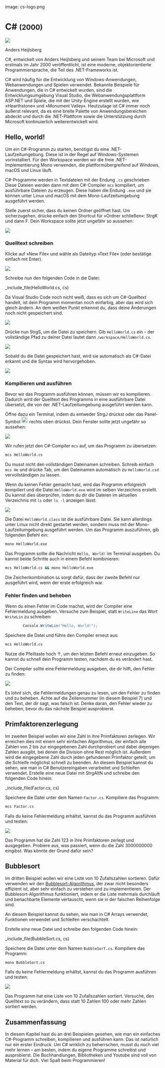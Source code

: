 <div class='meta'>
image: cs-logo.png
</div>

# C&#35; <span style='font-size: 80%;'>(2000)</span>

<div class='floatright' style='width: 12em;'>
    <img src='heijlsberg.webp'>
    <p>
        Anders Heijlsberg
    </p>
</div>

<p class='abstract'>
C#, entwickelt von Anders Heijlsberg und seinem Team bei Microsoft und erstmals im Jahr 2000 veröffentlicht, ist eine moderne, objektorientierte Programmiersprache, die Teil des .NET-Frameworks ist.
</p>

C# wird häufig für die Entwicklung von Windows-Anwendungen, Webanwendungen und Spielen verwendet. Bekannte Beispiele für Anwendungen, die in C# entwickelt wurden, sind die Entwicklungsumgebung Visual Studio, die Webanwendungsplattform ASP.NET und Spiele, die mit der Unity-Engine erstellt wurden, wie »Hearthstone« und »Monument Valley«. Heutzutage ist C# immer noch äußerst relevant, da es eine breite Palette von Anwendungsbereichen abdeckt und durch die .NET-Plattform sowie die Unterstützung durch Microsoft kontinuierlich weiterentwickelt wird.

<!-- ## Eigenschaften

- **Objektorientierung**: C# ist eine objektorientierte Programmiersprache, die auf der Verwendung von Objekten und Klassen basiert.
- **Typsicherheit**: C# ist eine typsichere Sprache, was bedeutet, dass Variablen einen festen Datentyp haben.
- **Interoperabilität**: C# ist eng mit der .NET-Plattform verbunden und ermöglicht die Interoperabilität mit anderen .NET-Sprachen wie Visual Basic und F#.
- **Webentwicklung**: C# wird in der Webentwicklung eingesetzt und ermöglicht die Entwicklung von Webanwendungen mit ASP.NET.
- **Spieleentwicklung**: C# wird in der Spieleentwicklung eingesetzt und ist die bevorzugte Sprache für die Entwicklung von Spielen mit der Unity-Engine.
- **Community**: C# hat eine aktive und engagierte Community, die eine Vielzahl von Bibliotheken und Frameworks entwickelt hat. -->

## Hello, world!

Um ein C#-Programm zu starten, benötigst du eine .NET-Laufzeitumgebung. Diese ist in der Regel auf Windows-Systemen vorinstalliert. Für den Workspace werden wir die freie .NET-Implementierung Mono verwenden, die plattformübergreifend auf Windows, macOS und Linux läuft.

C#-Programme werden in Textdateien mit der Endung `.cs` geschrieben Diese Dateien werden dann mit dem C#-Compiler `mcs` kompiliert, um ausführbare Dateien zu erzeugen. Diese haben die Endung `.exe` und sie können unter Linux und macOS mit dem Mono-Laufzeitumgebung ausgeführt werden.

Stelle zuerst sicher, dass du keinen Ordner geöffnet hast. Um sicherzugehen, drücke einfach den Shortcut für »Ordner schließen«: <span class='key'>Strg</span><span class='key'>K</span> und dann <span class='key'>F</span>. Dein Workspace sollte jetzt ungefähr so aussehen:

<img class='full' src='fresh-start.webp'>

### Quelltext schreiben

Klicke auf »New File« und wähle als Dateityp »Text File« (oder bestätige einfach mit <span class='key'>Enter</span>).

<img class='full' src='choose-filename.webp'>

Schreibe nun den folgenden Code in die Datei:

_include_file(HelloWorld.cs, cs)

Da Visual Studio Code noch nicht weiß, dass es sich um C#-Quelltext handelt, ist dein Programm momentan noch einfarbig, aber das wird sich gleich ändern. An dem weißen Punkt erkennst du, dass deine Änderungen noch nicht gespeichert sind.

<img class='full' src='no-syntax-highlighting.webp'>

Drücke nun <span class='key'>Strg</span><span class='key'>S</span>, um die Datei zu speichern. Gib `HelloWorld.cs` ein – der vollständige Pfad zu deiner Datei lautet dann `/workspace/HelloWorld.cs`.

<img class='full' src='enter-filename.webp'>

Sobald du die Datei gespeichert hast, wird sie automatisch als C#-Datei erkannt und die Syntax wird hervorgehoben.

<img class='full' src='syntax-highlighting.webp'>

### Kompilieren und ausführen

Bevor wir das Programm ausführen können, müssen wir es kompilieren.
Dadurch wird der Quelltext des Programms in eine ausführbare Datei übersetzt, die von der .NET-Laufzeitumgebung ausgeführt werden kann.

Öffne dazu ein Terminal, indem du entweder <span class='key'>Strg</span><span class='key'>J</span> drückst oder das Panel-Symbol <img src='../basics/panel.webp' style='border-radius: 4px; height: 1.5em;'> rechts oben drückst. Dein Fenster sollte jetzt ungefähr so aussehen:

<img class='full' src='code-with-terminal.webp'>

Wir rufen jetzt den C#-Compiler `mcs` auf, um das Programm zu übersetzen:

```bash
mcs HelloWorld.cs
```

<div class='hint'>
Du musst nicht den vollständigen Dateinamen schreiben. Schreib einfach <code>mcs He</code> und drücke <span class='key'>Tab</span>, um den Dateinamen automatisch zu <code>HelloWorld.csd</code> vervollständigen zu lassen.
</div>

Wenn du keinen Fehler gemacht hast, wird das Programm erfolgreich kompiliert und die Datei `HelloWorld.exe` wird im selben Verzeichnis erstellt. Du kannst dies überprüfen, indem du dir die Dateien im aktuellen Verzeichnis mit `ls` oder `ls -l` anzeigen lässt:

<img class='full' src='ls.webp'>

Die Datei `HelloWorld.class` ist die ausführbare Datei. Sie kann allerdings unter Linux nicht direkt gestartet werden, sondern muss mit der Mono-Laufzeitumgebung ausgeführt werden. Um das Programm auszuführen, gib folgenden Befehl ein:

```bash
mono HelloWorld.exe
```

Das Programm sollte die Nachricht `Hello, World!` im Terminal ausgeben. Du kannst beide Schritte auch in einem Befehl kombinieren:

```bash
mcs HelloWorld.cs && mono HelloWorld.exe
```

<div class='hint'>
Die Zeichenkombination <code>&amp;&amp;</code> sorgt dafür, dass der zweite Befehl nur ausgeführt wird, wenn der erste erfolgreich war.
</div>

### Fehler finden und beheben

Wenn du einen Fehler im Code machst, wird der Compiler eine Fehlermeldung ausgeben. Versuche zum Beispiel, statt `WriteLine` das Wort `WriteLin` zu schreiben:

```cs
        Console.WriteLin("Hello, World!");
```

Speichere die Datei und führe den Compiler erneut aus:

```bash
mcs HelloWorld.cs
```

<div class='hint'>
Nutze die Pfeiltaste hoch <span class='key'>↑</span>, um den letzten Befehl erneut einzugeben. So kannst du schnell dein Programm testen, nachdem du es verändert hast.
</div>

Der Compiler sollte eine Fehlermeldung ausgeben, die dir hilft, den Fehler zu finden:

<img class='full' src='hello-error.webp'>

Es lohnt sich, die Fehlermeldungen genau zu lesen, um den Fehler zu finden und zu beheben. Achte auf die Zeilennummer (in diesem Beispiel 7) und den Text, der dir sagt, was falsch ist. Denke daran, den Fehler wieder zu beheben, bevor du das nächste Beispiel ausprobierst.

## Primfaktorenzerlegung

Im zweiten Beispiel wollen wir eine Zahl in ihre Primfaktoren zerlegen.
Wir erreichen dies mit einem sehr einfachen Algorithmus, der einfach alle Zahlen von 2 bis zur eingegebenen Zahl durchprobiert und dabei diejenigen Zahlen ausgibt, bei denen die Division ohne Rest möglich ist. Außerdem wird die eingegebene Zahl durch jeden gefundenen Primfaktor geteilt, um die Schleife möglichst schnell zu beenden. An diesem Beispiel kannst du sehen, wie man in C# Benutzereingaben verarbeitet und Schleifen verwendet.
Erstelle eine neue Datei mit <span class='key'>Strg</span><span class='key'>Alt</span><span class='key'>N</span> und schreibe den folgenden Code hinein:

_include_file(Factor.cs, cs)

Speichere die Datei unter dem Namen `Factor.cs`. Kompiliere das Programm:

```bash
mcs Factor.cs
```

Falls du keine Fehlermeldung erhältst, kannst du das Programm ausführen und testen:

<img class='full' src='try-factor.webp'>

Das Programm hat die Zahl 123 in ihre Primfaktoren zerlegt und ausgegeben. Probiere aus, was passiert, wenn du die Zahl 3000000000 eingibst. Was könnte der Grund dafür sein?

## Bubblesort

Im dritten Beispiel wollen wir eine Liste von 10 Zufallszahlen sortieren. Dafür verwenden wir den [Bubblesort-Algorithmus](https://de.wikipedia.org/wiki/Bubblesort), der zwar nicht besonders effizient ist, aber sehr einfach zu verstehen und zu implementieren. Der Bubblesort-Algorithmus funktioniert, indem er die Liste mehrmals durchläuft und benachbarte Elemente vertauscht, wenn sie in der falschen Reihenfolge sind.

An diesem Beispiel kannst du sehen, wie man in C# Arrays verwendet, Funktionen verwendet und Schleifen verschachtelt.

Erstelle eine neue Datei und schreibe den folgenden Code hinein:

_include_file(BubbleSort.cs, cs)

Speichere die Datei unter dem Namen `BubbleSort.cs`. Kompiliere das Programm:

```bash
mono BubbleSort.cs
```
Falls du keine Fehlermeldung erhältst, kannst du das Programm ausführen und testen:

<img class='full' src='bubblesort.webp'>

Das Programm hat eine Liste von 10 Zufallszahlen sortiert. Versuche, den Quelltext so zu verändern, dass statt 10 Zahlen 100 oder mehr Zahlen sortiert werden.

## Zusammenfassung

In diesem Kapitel hast du an drei Beispielen gesehen, wie man ein einfaches C#-Programm schreiben, kompilieren und ausführen kann. Das ist natürlich nur ein erster Eindruck. Um C# wirklich zu beherrschen, musst du noch viel mehr lernen – am besten, indem du eigene Programme schreibst und ausprobierst. Die Buchhandlungen, Bibliotheken und Youtube sind voll von Material für dich. Viel Spaß beim Programmieren!
